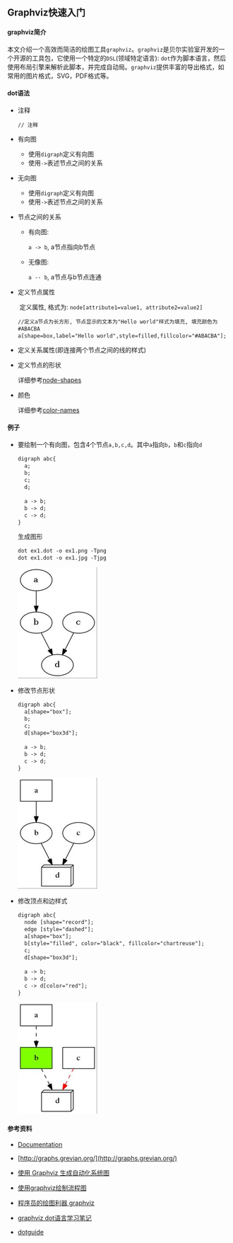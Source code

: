 ## Graphviz快速入门

#### graphviz简介

​	本文介绍一个高效而简洁的绘图工具`graphviz`。`graphviz`是贝尔实验室开发的一个开源的工具包，它使用一个特定的`DSL`(领域特定语言): `dot`作为脚本语言，然后使用布局引擎来解析此脚本，并完成自动局。`graphviz`提供丰富的导出格式，如常用的图片格式，SVG，PDF格式等。

#### dot语法

+ 注释

  ```
  // 注释
  ```

+ 有向图

  + 使用`digraph`定义有向图
  + 使用`->`表述节点之间的关系

+ 无向图

  + 使用`digraph`定义有向图
  + 使用`->`表述节点之间的关系

+ 节点之间的关系

  + 有向图:

     `a -> b`, a节点指向b节点

  + 无像图:

     `a -- b`, a节点与b节点连通

+ 定义节点属性

  ​	定义属性, 格式为: `node[attribute1=value1, attribute2=value2]`

  ```
  //定义a节点为长方形, 节点显示的文本为"Hello world"样式为填充, 填充颜色为#ABACBA
  a[shape=box,label="Hello world",style=filled,fillcolor="#ABACBA"];
  ```

+ 定义关系属性(即连接两个节点之间的线的样式)

+ 定义节点的形状

  详细参考[node-shapes](http://www.graphviz.org/content/node-shapes)

+ 颜色

  详细参考[color-names](http://www.graphviz.org/content/color-names)

#### 例子

+ 要绘制一个有向图，包含4个节点`a,b,c,d`。其中`a`指向`b`，`b`和`c`指向`d`

  ```
  digraph abc{
    a;
    b;
    c;
    d;

    a -> b;
    b -> d;
    c -> d;
  }
  ```

  生成图形

  ```
  dot ex1.dot -o ex1.png -Tpng
  dot ex1.dot -o ex1.jpg -Tjpg
  ```

  ![1](./ex1.jpg)

+ 修改节点形状

  ```
  digraph abc{
    a[shape="box"];
    b;
    c;
    d[shape="box3d"];

    a -> b;
    b -> d;
    c -> d;
  }
  ```

  ![1](./ex2.jpg)

+ 修改顶点和边样式

  ```
  digraph abc{
    node [shape="record"];
    edge [style="dashed"];
    a[shape="box"];
    b[style="filled", color="black", fillcolor="chartreuse"];
    c;
    d[shape="box3d"];

    a -> b;
    b -> d;
    c -> d[color="red"];
  }
  ```

  ![1](./ex3.jpg)

#### 参考资料

+ [Documentation](http://www.graphviz.org/Documentation.php)


+ [http://graphs.grevian.org/](http://graphs.grevian.org/)
+ [使用 Graphviz 生成自动化系统图](https://www.ibm.com/developerworks/cn/aix/library/au-aix-graphviz/)
+ [使用graphviz绘制流程图](http://icodeit.org/2015/11/using-graphviz-drawing/)
+ [程序员的绘图利器 graphviz](http://www.jianshu.com/p/855ededf5c7f)
+ [graphviz dot语言学习笔记](http://www.jianshu.com/p/e44885a777f0)
+ [dotguide](http://www.graphviz.org/pdf/dotguide.pdf)
